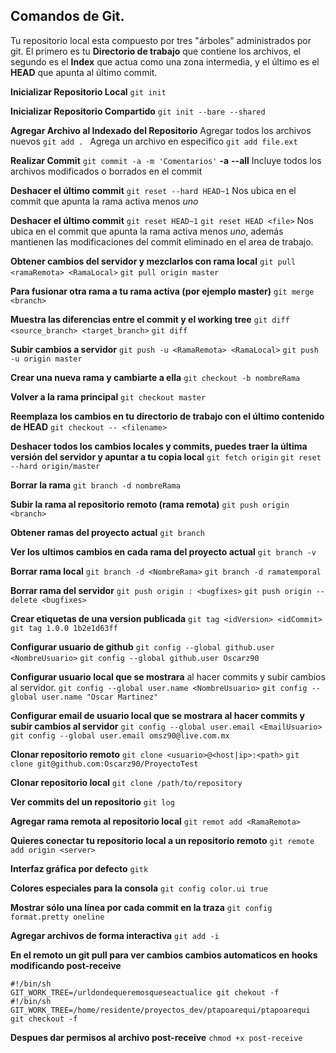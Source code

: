 Comandos de Git.
---

Tu repositorio local esta compuesto por tres "árboles" administrados por git. El primero es tu **Directorio de trabajo** que contiene los archivos, el segundo es el **Index** que actua como una zona intermedia, y el último es el **HEAD** que apunta al último commit.

**Inicializar Repositorio Local**
`git init`

**Inicializar Repositorio Compartido**
`git init --bare --shared`

**Agregar Archivo al Indexado del Repositorio**
Agregar todos los archivos nuevos
`git add . `
Agrega un archivo en especifico
`git add file.ext`

**Realizar Commit**
`git commit -a -m 'Comentarios'`
**-a**
**--all**
Incluye todos los archivos modificados o borrados en el commit

**Deshacer el último commit**
`git reset --hard HEAD~1`
Nos ubica en el commit que apunta la rama activa menos _uno_

**Deshacer el último commit**
`git reset HEAD~1`
`git reset HEAD <file>`
Nos ubica en el commit que apunta la rama activa menos _uno_, además mantienen las modificaciones del commit eliminado en el area de trabajo.


**Obtener cambios del servidor y mezclarlos con rama local**
`git pull <ramaRemota> <RamaLocal>`
`git pull origin master`

**Para fusionar otra rama a tu rama activa (por ejemplo master)**
`git merge <branch>`

**Muestra las diferencias entre el commit y el working tree**
`git diff <source_branch> <target_branch>`
`git diff`

**Subir cambios a servidor**
`git push -u <RamaRemota> <RamaLocal>`
`git push -u origin master`

**Crear una nueva rama y cambiarte a ella**
`git checkout -b nombreRama`

**Volver a la rama principal**
`git checkout master`

**Reemplaza los cambios en tu directorio de trabajo con el último contenido de HEAD**
`git checkout -- <filename>`

**Deshacer todos los cambios locales y commits, puedes traer la última versión del servidor y apuntar a tu copia local**
`git fetch origin`
`git reset --hard origin/master`

**Borrar la rama**
`git branch -d nombreRama`

**Subir la rama al repositorio remoto (rama remota)**
`git push origin <branch>`

**Obtener ramas del proyecto actual**
`git branch`

**Ver los ultimos cambios en cada rama del proyecto actual**
`git branch -v`

**Borrar rama local**
`git branch -d <NombreRama>`
`git branch -d ramatemporal`

**Borrar rama del servidor**
`git push origin : <bugfixes>`
`git push origin --delete <bugfixes>`

**Crear etiquetas de una version publicada**
`git tag <idVersion> <idCommit>`
`git tag 1.0.0 1b2e1d63ff`

**Configurar usuario de github**
`git config --global github.user <NombreUsuario>`
`git config --global github.user Oscarz90`

**Configurar usuario local que se mostrara**
al hacer commits y subir cambios al servidor.
`git config --global user.name <NombreUsuario>`
`git config --global user.name "Oscar Martinez"`

**Configurar email de usuario local que se
mostrara al hacer commits y subir cambios al servidor**
`git config --global user.email <EmailUsuario>`
`git config --global user.email omsz90@live.com.mx`

**Clonar repositorio remoto**
`git clone <usuario>@<host|ip>:<path>`
`git clone git@github.com:Oscarz90/ProyectoTest`

**Clonar repositorio local**
`git clone /path/to/repository`

**Ver commits del un repositorio**
`git log`

**Agregar rama remota al repositorio local**
`git remot add <RamaRemota>`

**Quieres conectar tu repositorio local a un repositorio remoto**
`git remote add origin <server>`

**Interfaz gráfica por defecto**
`gitk`

**Colores especiales para la consola**
`git config color.ui true`

**Mostrar sólo una línea por cada commit en la traza**
`git config format.pretty oneline`

**Agregar archivos de forma interactiva**
`git add -i`

**En el remoto un git pull para ver cambios
cambios automaticos en hooks modificando post-receive**
~~~
#!/bin/sh
GIT_WORK_TREE=/urldondequeremosqueseactualice git chekout -f
#!/bin/sh
GIT_WORK_TREE=/home/residente/proyectos_dev/ptapoarequi/ptapoarequi git checkout -f
~~~

**Despues dar permisos al archivo post-receive**
`chmod +x post-receive`
